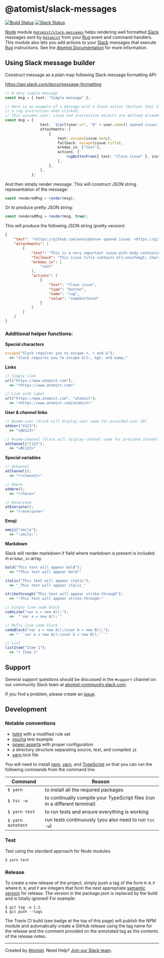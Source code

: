 # @atomist/slack-messages

[![Build Status](https://travis-ci.org/atomist/slack-messages.svg?branch=master)](https://travis-ci.org/atomist/slack-messages)
[![Slack Status](https://join.atomist.com/badge.svg)](https://join.atomist.com/)

[Node][node] module [`@atomist/slack-messages`][slack-messages] 
helps rendering well formatted [Slack][slack] messages sent by [`@atomist`][docs] 
from your [Rug][rug] event and command handlers. This module also lets you add 
actions to your [Slack][slack] messages that execute [Rug][rug] instructions.
See the [Atomist Documentation][docs] for more information.

[node]: https://nodejs.org/en/
[slack]: https://slack.com/
[rug]: https://github.com/atomist/rug
[slack-messages]: https://www.npmjs.com/package/@atomist/slack-messages
[ts]: https://www.typescriptlang.org/
[docs]: http://docs.atomist.com/

## Using Slack message builder

Construct message as a plain map following Slack message formatting API:

https://api.slack.com/docs/message-formatting

```typescript
// A very simple message
const msg = { text: "Simple message" };
```

```typescript
// Here is an example of a message with a Slack action (button) that launches
// a rug instruction when clicked.
// This assumes user, issue and instruction objects are defined elsewhere.
const msg = {
                text: `${url(user.url, "@" + user.name)} opened issue: ${url(issue.url, issue.title)}`,
                attachments: [
                    {
                        text: escape(issue.body),
                        fallback: escape(issue.title),
                        mrkdwn_in: ["text"],
                        actions: [
                            rugButtonFrom({ text: "Close issue" }, instruction),
                        ],
                    },
                ],
            };
```

And then simply render message.  This will construct JSON string representation of the message:
```typescript
const renderedMsg = render(msg);
```
Or to produce pretty JSON string:
```typescript
const renderedMsg = render(msg, true);
```

This will produce the following JSON string (pretty version):

```json
{
    "text": "<https://github.com/anna|@anna> opened issue: <https://github.com/someorg/somerepo/issues/484|This issue title contains &lt;unsafe&gt; characters and &amp;>",
    "attachments": [
        {
            "text": "This is a very important issue with body containing &lt;unsafe&gt; characters and even &amp;",
            "fallback": "This issue title contains &lt;unsafe&gt; characters and &amp;",
            "mrkdwn_in": [
                "text"
            ],
            "actions": [
                {
                    "text": "Close issue",
                    "type": "button",
                    "name": "rug",
                    "value": "somebuttonid"
                }
            ]
        }
    ]
}
```


### Additional helper functions:

**Special characters**
```typescript
escape("Slack requires you to escape <, > and &");
  => "Slack requires you to escape &lt;, &gt; and &amp;"
```

**Links**
```typescript
// Simple link
url("https://www.atomist.com");
  => "<https://www.atomist.com>"

// Link with label
url("https://www.atomist.com", "atomist");
  => "<https://www.atomist.com|atomist>"
```

**User & channel links**
```typescript
// @some-user (Slack will display user name for provided user ID)
atUser("U123");
  => "<@U123>"

// #some-channel (Slack will display channel name for provided channel ID)
atChannel("C123");
  => "<#C123>"
```

**Special variables**
```typescript
// @channel
atChannel();
  => "<!channel>"

// @here
atHere();
  => "<!here>"

// @everyone
atEveryone();
  => "<!everyone>"
```

**Emoji**

```typescript
emoji("smile");
  => ":smile:";
```

**Markdown**

Slack will render markdown if field where markdown is present is included in `mrkdwn_in` array.

```typescript
bold("This text will appear bold");
  => "*This text will appear bold*"

italic("This text will appear italic");
  => "_This text will appear italic_"

strikethrough("This text will appear strike-through");
  => "~This text will appear strike-through~"

// Single line code block
codeLine("var a = new A();");
  =>  "`var a = new A();`"

// Multi line code block
codeBlock("var a = new A();\nvar b = new B();");
  => "```var a = new A();\nvar b = new B();```"

// List
listItem("Item 1");
  => "• Item 1"
```

## Support

General support questions should be discussed in the `#support`
channel on our community Slack team
at [atomist-community.slack.com][slack].

If you find a problem, please create an [issue][].

[issue]: https://github.com/atomist/slack-messages/issues

## Development

### Notable conventions ###
* [tslint](https://palantir.github.io/tslint/rules/) with a modified rule set
* [mocha](https://mochajs.org/) test example
* [power asserts](https://github.com/power-assert-js/power-assert) with proper configuration
* a directory structure separating source, test, and compiled .js
* [yarn](https://yarnpkg.com/en/).lock file

You will need to install [npm](http://blog.npmjs.org/post/85484771375/how-to-install-npm), [yarn](https://yarnpkg.com/en/docs/install), and [TypeScript](https://www.typescriptlang.org/) so that you can run the following commands from the command line.

Command | Reason 
--- | --- 
`$ yarn` | to install all the required packages
`$ tsc -w` | to continually compile your TypeScript files (run in a different terminal)
`$ yarn test` | to run tests and ensure everything is working
`$ yarn autotest` | run tests continuously (you also need to run `tsc -w`)

### Test

Test using the standard approach for Node modules.

```
$ yarn test
```

### Release

To create a new release of the project, simply push a tag of the form
`M.N.P` where `M`, `N`, and `P` are integers that form the next
appropriate [semantic version][semver] for release.  The version in
the package.json is replaced by the build and is totally ignored!  For
example:

[semver]: http://semver.org

```
$ git tag -a 1.2.
$ git push --tags
```

The Travis CI build (see badge at the top of this page) will publish
the NPM module and automatically create a GitHub release using the tag
name for the release and the comment provided on the annotated tag as
the contents of the release notes.

---
Created by [Atomist][atomist].
Need Help?  [Join our Slack team][slack].

[atomist]: https://www.atomist.com/
[slack]: https://join.atomist.com